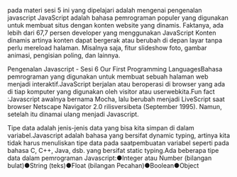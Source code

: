 pada materi sesi 5 ini yang dipelajari adalah mengenai pengenalan javascript
JavaScript adalah bahasa pemrograman populer yang digunakan untuk
membuat situs dengan konten website yang dinamis.
Faktanya, ada lebih dari 67,7 persen developer yang menggunakan JavaScript
Konten dinamis artinya konten dapat bergerak atau berubah di depan layar tanpa perlu mereload halaman.
Misalnya saja, fitur slideshow foto, gambar animasi, pengisian poling, dan lainnya.

Pengenalan Javascript - Sesi 6 Our First Programming LanguagesBahasa pemrograman yang digunakan untuk membuat sebuah halaman web menjadi interaktif.JavaScript berjalan atau beroperasi di browser yang ada di tiap komputer yang digunakan oleh visitor atau userwebkita.Fun fact :Javascript awalnya bernama Mocha, lalu berubah menjadi LiveScript saat browser Netscape Navigator 2.0 rilisversibeta (September 1995). Namun, setelah itu dinamai ulang menjadi Javascript.

Tipe data adalah jenis-jenis data yang bisa kita simpan di dalam variabel.Javascript adalah bahasa yang bersifat dynamic typing, artinya kita tidak harus menuliskan tipe data pada saatpembuatan variabel seperti pada bahasa C, C++, Java, dsb. yang bersifat static typing.Ada beberapa tipe data dalam pemrograman Javascript:●Integer atau Number (bilangan bulat)●String (teks)●Float (bilangan Pecahan)●Boolean●Object

